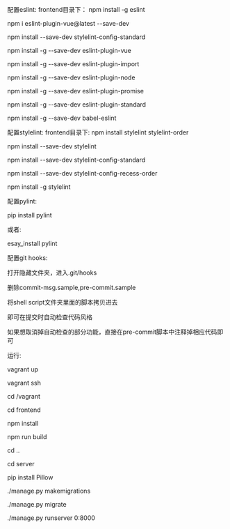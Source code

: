 配置eslint:
frontend目录下：
npm install -g eslint

npm i eslint-plugin-vue@latest --save-dev

npm install --save-dev stylelint-config-standard

npm install -g --save-dev eslint-plugin-vue

npm install -g --save-dev eslint-plugin-import

npm install -g --save-dev eslint-plugin-node

npm install -g --save-dev eslint-plugin-promise

npm install -g --save-dev eslint-plugin-standard

npm install -g --save-dev babel-eslint

配置stylelint:
frontend目录下:
 npm install stylelint stylelint-order

 npm install --save-dev stylelint

 npm install --save-dev stylelint-config-standard

 npm install --save-dev stylelint-config-recess-order

 npm install -g stylelint

配置pylint:

pip install pylint

或者:

esay_install pylint

配置git hooks:

打开隐藏文件夹，进入.git/hooks

删除commit-msg.sample,pre-commit.sample

将shell script文件夹里面的脚本拷贝进去

即可在提交时自动检查代码风格

如果想取消掉自动检查的部分功能，直接在pre-commit脚本中注释掉相应代码即可

运行:

vagrant up

vagrant ssh

cd /vagrant

cd frontend

npm install

npm run build

cd ..

cd server

pip install Pillow

./manage.py makemigrations 

./manage.py migrate

./manage.py runserver 0:8000